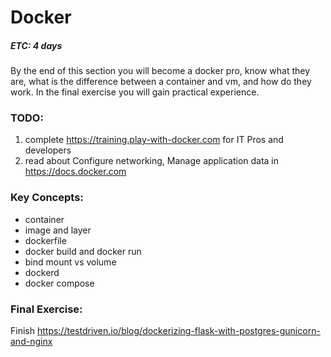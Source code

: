 # Docker
##### ETC: 4 days
By the end of this section you will become a docker pro, know what they are, 
what is the difference between a container and vm, and how do they work. 
In the final exercise you will gain practical experience.

### TODO:
1.   complete https://training.play-with-docker.com for IT Pros and developers
2.   read about Configure networking, Manage application data in https://docs.docker.com

### Key Concepts:
-   container
-   image and layer
-   dockerfile
-   docker build and docker run
-   bind mount vs volume
-   dockerd
-   docker compose
    
### Final Exercise:
Finish https://testdriven.io/blog/dockerizing-flask-with-postgres-gunicorn-and-nginx